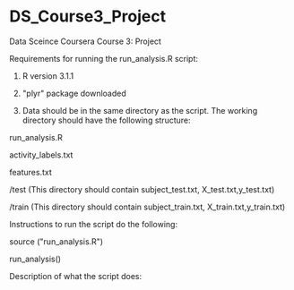 DS_Course3_Project
==================

Data Sceince Coursera Course 3: Project


Requirements for running the run_analysis.R script:
1. R version 3.1.1 


2. "plyr" package downloaded


3. Data should be in the same directory as the script. The working directory should have the following structure:

  run_analysis.R
  
  activity_labels.txt
  
  features.txt
  
  /test (This directory should contain subject_test.txt, X_test.txt,y_test.txt)
  
  /train (This directory should contain subject_train.txt, X_train.txt,y_train.txt)
  
  

Instructions to run the script do the following:

  source ("run_analysis.R")
  
  run_analysis()
  
Description of what the script does:
